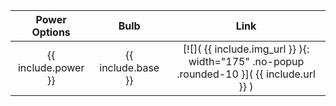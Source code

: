 | Power Options | Bulb | Link |
| :-----: | :----: | :----: |
| {{ include.power }} | {{ include.base }} | [![]( {{ include.img_url }} ){: width="175" .no-popup .rounded-10 }]( {{ include.url }} ) |